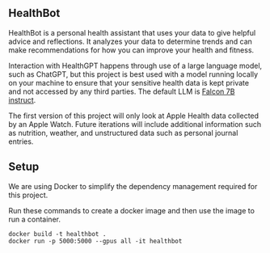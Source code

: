## HealthBot

HealthBot is a personal health assistant that uses your data to give helpful advice and reflections. It analyzes your data to determine trends and can make recommendations for how you can improve your health and fitness.

Interaction with HealthGPT happens through use of a large language model, such as ChatGPT, but this project is best used with a model running locally on your machine to ensure that your sensitive health data is kept private and not accessed by any third parties. The default LLM is [Falcon 7B instruct](https://huggingface.co/tiiuae/falcon-7b-instruct).

The first version of this project will only look at Apple Health data collected by an Apple Watch. Future iterations will include additional information such as nutrition, weather, and unstructured data such as personal journal entries.

## Setup

We are using Docker to simplify the dependency management required for this project.

Run these commands to create a docker image and then use the image to run a container.

```
docker build -t healthbot .
docker run -p 5000:5000 --gpus all -it healthbot
```